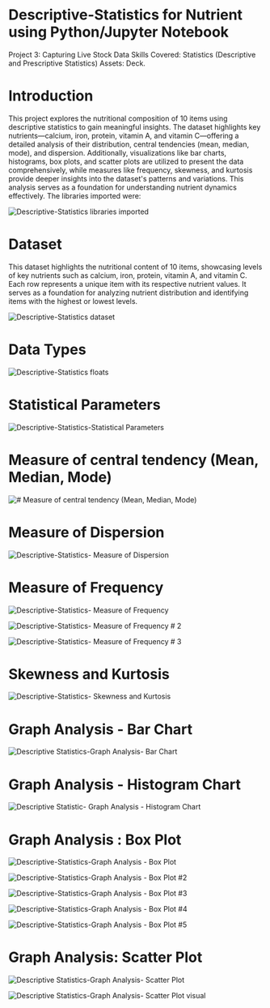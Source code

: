 # Descriptive-Statistics for Nutrient using Python/Jupyter Notebook
Project 3: Capturing Live Stock Data
Skills Covered: Statistics (Descriptive and Prescriptive Statistics)
Assets: Deck.


# Introduction
This project explores the nutritional composition of 10 items using descriptive statistics to gain meaningful insights. The dataset highlights key nutrients—calcium, iron, protein, vitamin A, and vitamin C—offering a detailed analysis of their distribution, central tendencies (mean, median, mode), and dispersion. Additionally, visualizations like bar charts, histograms, box plots, and scatter plots are utilized to present the data comprehensively, while measures like frequency, skewness, and kurtosis provide deeper insights into the dataset's patterns and variations. This analysis serves as a foundation for understanding nutrient dynamics effectively.
The libraries imported were:

 ![Descriptive-Statistics libraries imported](https://github.com/user-attachments/assets/22e55123-1cdf-4ba1-bd7d-b5302c5a9b32)


# Dataset
This dataset highlights the nutritional content of 10 items, showcasing levels of key nutrients such as calcium, iron, protein, vitamin A, and vitamin C. Each row represents a unique item with its respective nutrient values. It serves as a foundation for analyzing nutrient distribution and identifying items with the highest or lowest levels.

![Descriptive-Statistics dataset](https://github.com/user-attachments/assets/8fd878dd-9c2d-4414-8bee-7f47d930f211)

# Data Types

![Descriptive-Statistics floats](https://github.com/user-attachments/assets/3434089c-68e7-46d1-b759-085d2d4de133)

# Statistical Parameters

![Descriptive-Statistics-Statistical Parameters](https://github.com/user-attachments/assets/b4771e25-e849-4c03-844e-b9a245685978)

# Measure of central tendency (Mean, Median, Mode)

![# Measure of central tendency (Mean, Median, Mode)](https://github.com/user-attachments/assets/ac474f46-32d0-41fe-87f5-2e934c50bf0d)

# Measure of Dispersion

![Descriptive-Statistics- Measure of Dispersion](https://github.com/user-attachments/assets/6503343e-b902-488d-ab11-55efec6c38ca)

# Measure of Frequency

![Descriptive-Statistics- Measure of Frequency](https://github.com/user-attachments/assets/b1eedc68-01c4-4730-a807-b13812c4cd53)

![Descriptive-Statistics- Measure of Frequency # 2](https://github.com/user-attachments/assets/ecd63da8-c99b-4e77-a468-ea2844cbf6b1)

![Descriptive-Statistics- Measure of Frequency # 3](https://github.com/user-attachments/assets/53c585d4-aeb0-4ec0-975f-08c6363bb47f)

# Skewness and Kurtosis

![Descriptive-Statistics- Skewness and Kurtosis](https://github.com/user-attachments/assets/bdd6c00c-017d-468e-86f5-6012306a1d3f)

# Graph Analysis - Bar Chart

![Descriptive Statistics-Graph Analysis- Bar Chart](https://github.com/user-attachments/assets/27c8bec5-fa3c-437c-b534-460282253020)

# Graph Analysis - Histogram Chart

![Descriptive Statistic- Graph Analysis - Histogram Chart](https://github.com/user-attachments/assets/12de11c3-4dfc-4d53-ba37-a178266e3726)

# Graph Analysis : Box Plot

![Descriptive-Statistics-Graph Analysis - Box Plot](https://github.com/user-attachments/assets/8282fe68-4c43-4ac4-a0ba-4cdb3e5a0dca)

![Descriptive-Statistics-Graph Analysis - Box Plot #2](https://github.com/user-attachments/assets/806ee978-10fb-46e4-94c0-f07a42e5883d)

![Descriptive-Statistics-Graph Analysis - Box Plot #3](https://github.com/user-attachments/assets/4d58759b-799c-43e6-8a7d-60e4585629c5)

![Descriptive-Statistics-Graph Analysis - Box Plot #4](https://github.com/user-attachments/assets/e67f4905-b91c-4557-b940-5e39a6992465)

![Descriptive-Statistics-Graph Analysis - Box Plot #5](https://github.com/user-attachments/assets/cca97a1e-95ab-4595-b62c-9e9527a202b1)


# Graph Analysis: Scatter Plot

![Descriptive Statistics-Graph Analysis- Scatter Plot](https://github.com/user-attachments/assets/35308df6-3023-4901-967c-7700be1bccc0)

![Descriptive Statistics-Graph Analysis- Scatter Plot visual](https://github.com/user-attachments/assets/ccf5d9a6-4fe1-4737-a1f8-ce6e95201e70)

